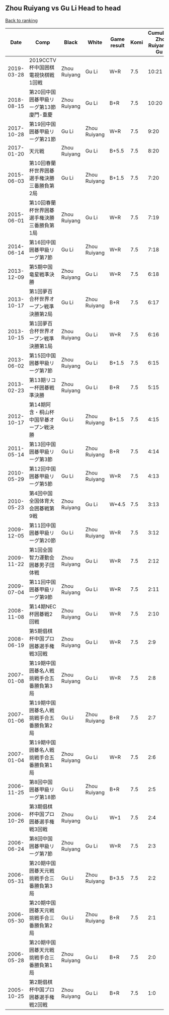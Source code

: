 ## Zhou Ruiyang vs Gu Li Head to head

[Back to ranking](../../index.md)




| **Date** | **Comp** | **Black** | **White** | **Game result** | **Komi** | **Cumulative Zhou Ruiyang vs Gu Li** | **Zhou Ruiyang streak** | **Gu Li streak** | 
| --- | --- | --- | --- | --- | --- | --- | --- | --- |
| 2019-03-28 | 2019CCTV杯中国囲棋電視快棋戦1回戦 | Zhou Ruiyang | Gu Li | W+R | 7.5 | 10:21 | 0 | 1 | 
| 2018-08-15 | 第20回中国囲碁甲級リーグ第13節廈門-重慶 | Zhou Ruiyang | Gu Li | B+R | 7.5 | 10:20 | 3 | 0 | 
| 2017-10-28 | 第19回中国囲碁甲級リーグ第21節 | Gu Li | Zhou Ruiyang | W+R | 7.5 | 9:20 | 2 | 0 | 
| 2017-01-20 | 天元戦 | Zhou Ruiyang | Gu Li | B+5.5 | 7.5 | 8:20 | 1 | 0 | 
| 2015-06-03 | 第10回春蘭杯世界囲碁選手権決勝三番勝負第2局 | Gu Li | Zhou Ruiyang | B+1.5 | 7.5 | 7:20 | 0 | 2 | 
| 2015-06-01 | 第10回春蘭杯世界囲碁選手権決勝三番勝負第1局 | Zhou Ruiyang | Gu Li | W+R | 7.5 | 7:19 | 0 | 1 | 
| 2014-06-14 | 第16回中国囲碁甲級リーグ第7節 | Gu Li | Zhou Ruiyang | W+R | 7.5 | 7:18 | 1 | 0 | 
| 2013-12-09 | 第5期中国竜星戦準決勝 | Zhou Ruiyang | Gu Li | W+R | 7.5 | 6:18 | 0 | 3 | 
| 2013-10-17 | 第1回夢百合杯世界オープン戦準決勝第2局 | Gu Li | Zhou Ruiyang | B+R | 7.5 | 6:17 | 0 | 2 | 
| 2013-10-15 | 第1回夢百合杯世界オープン戦準決勝第1局 | Zhou Ruiyang | Gu Li | W+R | 7.5 | 6:16 | 0 | 1 | 
| 2013-06-02 | 第15回中国囲碁甲級リーグ第7節 | Zhou Ruiyang | Gu Li | B+1.5 | 7.5 | 6:15 | 2 | 0 | 
| 2013-02-23 | 第13期リコー杯囲碁戦準決勝 | Zhou Ruiyang | Gu Li | B+R | 7.5 | 5:15 | 1 | 0 | 
| 2012-10-17 | 第14期阿含・桐山杯中国早碁オープン戦決勝 | Gu Li | Zhou Ruiyang | B+1.5 | 7.5 | 4:15 | 0 | 2 | 
| 2011-05-14 | 第13回中国囲碁甲級リーグ第3節 | Gu Li | Zhou Ruiyang | B+R | 7.5 | 4:14 | 0 | 1 | 
| 2010-05-29 | 第12回中国囲碁甲級リーグ第5節 | Gu Li | Zhou Ruiyang | W+R | 7.5 | 4:13 | 1 | 0 | 
| 2010-05-23 | 第4回中国全国体育大会囲碁戦第9戦 | Zhou Ruiyang | Gu Li | W+4.5 | 7.5 | 3:13 | 0 | 1 | 
| 2009-12-05 | 第11回中国囲碁甲級リーグ第20節 | Gu Li | Zhou Ruiyang | W+R | 7.5 | 3:12 | 1 | 0 | 
| 2009-11-22 | 第1回全国智力運動会囲碁男子団体戦 | Zhou Ruiyang | Gu Li | W+R | 7.5 | 2:12 | 0 | 12 | 
| 2009-07-04 | 第11回中国囲碁甲級リーグ第9節 | Zhou Ruiyang | Gu Li | W+R | 7.5 | 2:11 | 0 | 11 | 
| 2008-11-08 | 第14期NEC杯囲碁戦2回戦 | Zhou Ruiyang | Gu Li | W+R | 7.5 | 2:10 | 0 | 10 | 
| 2008-06-19 | 第5期倡棋杯中国プロ囲碁選手権戦3回戦 | Zhou Ruiyang | Gu Li | W+R | 7.5 | 2:9 | 0 | 9 | 
| 2007-01-08 | 第19期中国囲碁名人戦挑戦手合五番勝負第3局 | Zhou Ruiyang | Gu Li | W+R | 7.5 | 2:8 | 0 | 8 | 
| 2007-01-06 | 第19期中国囲碁名人戦挑戦手合五番勝負第2局 | Gu Li | Zhou Ruiyang | B+R | 7.5 | 2:7 | 0 | 7 | 
| 2007-01-04 | 第19期中国囲碁名人戦挑戦手合五番勝負第1局 | Zhou Ruiyang | Gu Li | W+R | 7.5 | 2:6 | 0 | 6 | 
| 2006-11-25 | 第8回中国囲碁甲級リーグ第18節 | Gu Li | Zhou Ruiyang | B+R | 7.5 | 2:5 | 0 | 5 | 
| 2006-10-26 | 第3期倡棋杯中国プロ囲碁選手権戦3回戦 | Zhou Ruiyang | Gu Li | W+1 | 7.5 | 2:4 | 0 | 4 | 
| 2006-06-24 | 第8回中国囲碁甲級リーグ第7節 | Zhou Ruiyang | Gu Li | W+R | 7.5 | 2:3 | 0 | 3 | 
| 2006-05-31 | 第20期中国囲碁天元戦挑戦手合三番勝負第3局 | Gu Li | Zhou Ruiyang | B+3.5 | 7.5 | 2:2 | 0 | 2 | 
| 2006-05-30 | 第20期中国囲碁天元戦挑戦手合三番勝負第2局 | Gu Li | Zhou Ruiyang | B+R | 7.5 | 2:1 | 0 | 1 | 
| 2006-05-28 | 第20期中国囲碁天元戦挑戦手合三番勝負第1局 | Zhou Ruiyang | Gu Li | B+R | 7.5 | 2:0 | 2 | 0 | 
| 2005-10-25 | 第2期倡棋杯中国プロ囲碁選手権戦2回戦 | Zhou Ruiyang | Gu Li | B+R | 7.5 | 1:0 | 1 | 0 |




